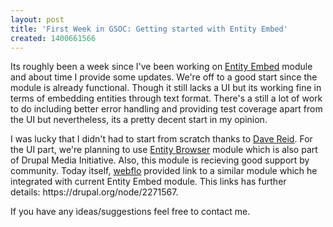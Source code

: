 ```yaml
---
layout: post
title: 'First Week in GSOC: Getting started with Entity Embed'
created: 1400661566
---
```

<p>Its roughly been a week since I've been working on <a href="https://drupal.org/project/entity_embed">Entity Embed</a> module and about time I provide some updates. We're off to a good start since the module is already functional. Though it still lacks a UI but its working fine in terms of embedding entities through text format. There's a still a lot of work to do including better error handling and providing test coverage apart from the UI but nevertheless, its a pretty decent start in my opinion.</p>
<p>I was lucky that I didn't had to start from scratch thanks to <a href="https://drupal.org/user/53892">Dave Reid</a>. For the UI part, we're planning to use <a href="https://drupal.org/project/entity_browser">Entity Browser</a>&nbsp;module which is also part of Drupal Media Initiative. Also, this module is recieving good support by community. Today itself, <a href="https://drupal.org/user/254778">webflo</a> provided link to a similar module which he integrated with current Entity Embed module. This links has further details:&nbsp;https://drupal.org/node/2271567.</p>
<p>If you have any ideas/suggestions feel free to contact me.</p>
